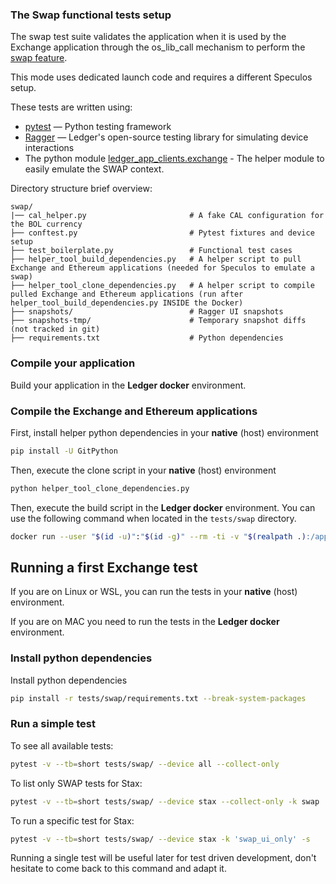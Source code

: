 ### The Swap functional tests setup

The swap test suite validates the application when it is used by the Exchange application through the os_lib_call mechanism to perform the [swap feature](https://ledgerhq.github.io/app-exchange/).

This mode uses dedicated launch code and requires a different Speculos setup.

These tests are written using:

- [pytest](https://docs.pytest.org/en/stable/) — Python testing framework
- [Ragger](https://github.com/LedgerHQ/ragger) — Ledger's open-source testing library for simulating device interactions
- The python module [ledger_app_clients.exchange](https://ledgerhq.github.io/app-exchange/) - The helper module to easily emulate the SWAP context.

Directory structure brief overview:

```text
swap/
|── cal_helper.py                     	# A fake CAL configuration for the BOL currency
├── conftest.py                       	# Pytest fixtures and device setup
├── test_boilerplate.py                	# Functional test cases
├── helper_tool_build_dependencies.py 	# A helper script to pull Exchange and Ethereum applications (needed for Speculos to emulate a swap)
├── helper_tool_clone_dependencies.py 	# A helper script to compile pulled Exchange and Ethereum applications (run after helper_tool_build_dependencies.py INSIDE the Docker)
├── snapshots/                        	# Ragger UI snapshots
├── snapshots-tmp/                    	# Temporary snapshot diffs (not tracked in git)
├── requirements.txt                  	# Python dependencies
```

### Compile your application

Build your application in the **Ledger docker** environment.

### Compile the Exchange and Ethereum applications

First, install helper python dependencies in your **native** (host) environment
```sh
pip install -U GitPython
```

Then, execute the clone script in your **native** (host) environment
```sh
python helper_tool_clone_dependencies.py
```

Then, execute the build script in the **Ledger docker** environment. You can use the following command when located in the `tests/swap` directory.
```sh
docker run --user "$(id -u)":"$(id -g)" --rm -ti -v "$(realpath .):/app" "ghcr.io/ledgerhq/ledger-app-builder/ledger-app-builder:latest" python3 helper_tool_build_dependencies.py
```

## Running a first Exchange test

If you are on Linux or WSL, you can run the tests in your **native** (host) environment.

If you are on MAC you need to run the tests in the **Ledger docker** environment.

### Install python dependencies

Install python dependencies
```sh
pip install -r tests/swap/requirements.txt --break-system-packages
```

### Run a simple test

To see all available tests:
```sh
pytest -v --tb=short tests/swap/ --device all --collect-only
```

To list only SWAP tests for Stax:
```sh
pytest -v --tb=short tests/swap/ --device stax --collect-only -k swap
```

To run a specific test for Stax:
```sh
pytest -v --tb=short tests/swap/ --device stax -k 'swap_ui_only' -s
```

Running a single test will be useful later for test driven development, don't hesitate to come back to this command and adapt it.
